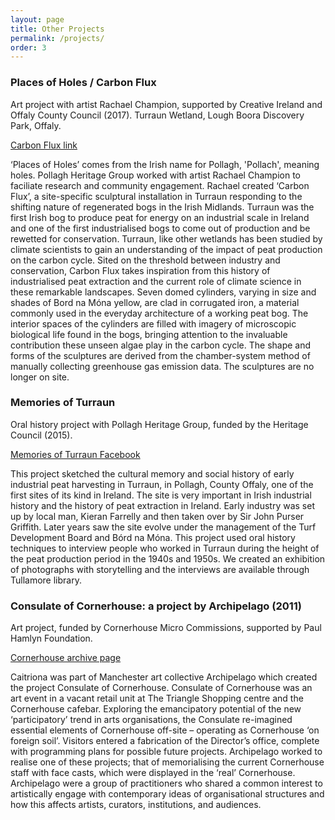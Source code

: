 ```yaml
---
layout: page
title: Other Projects
permalink: /projects/
order: 3
---
```


### Places of Holes / Carbon Flux
Art project with artist Rachael Champion, supported by Creative Ireland and Offaly County Council (2017).
Turraun Wetland, Lough Boora Discovery Park, Offaly.

[Carbon Flux link](https://rachaelchampion.com/carbon-flux)

‘Places of Holes’ comes from the Irish name for Pollagh, 'Pollach', meaning holes. Pollagh Heritage Group worked with artist Rachael Champion to faciliate research and community engagement. Rachael created ‘Carbon Flux’, a site-specific sculptural installation in Turraun responding to the shifting nature of regenerated bogs in the Irish Midlands. Turraun was the first Irish bog to produce peat for energy on an industrial scale in Ireland and one of the first industrialised bogs to come out of production and be rewetted for conservation. Turraun, like other wetlands has been studied by climate scientists to gain an understanding of the impact of peat production on the carbon cycle.  Sited on the threshold between industry and conservation, Carbon Flux takes inspiration from this history of industrialised peat extraction and the current role of climate science in these remarkable landscapes. Seven domed cylinders, varying in size and shades of Bord na Móna yellow, are clad in corrugated iron, a material commonly used in the everyday architecture of a working peat bog. The interior spaces of the cylinders are filled with imagery of microscopic biological life found in the bogs, bringing attention to the invaluable contribution these unseen algae play in the carbon cycle. The shape and forms of the sculptures are derived from the chamber-system method of manually collecting greenhouse gas emission data. The sculptures are no longer on site. 


### Memories of Turraun 
Oral history project with Pollagh Heritage Group, funded by the Heritage Council (2015).

[Memories of Turraun Facebook](https://www.facebook.com/turraun/)

This project sketched the cultural memory and social history of early industrial peat harvesting in Turraun, in Pollagh, County Offaly, one of the first sites of its kind in Ireland. The site is very important in Irish industrial history and the history of peat extraction in Ireland. Early industry was set up by local man, Kieran Farrelly and then taken over by Sir John Purser Griffith. Later years saw the site evolve under the management of the Turf Development Board and Bórd na Móna.  This project used oral history techniques to interview people who worked in Turraun during the height of the peat production period in the 1940s and 1950s. We created an exhibition of photographs with storytelling and the interviews are available through Tullamore library.


### Consulate of Cornerhouse: a project by Archipelago (2011)
Art project, funded by Cornerhouse Micro Commissions, supported by Paul Hamlyn Foundation. 

[Cornerhouse archive page](https://homemcr.org/exhibition/consulate-of-cornerhouse-a-project-by-archipelago/)

Caitriona was part of Manchester art collective Archipelago which created the project Consulate of Cornerhouse. Consulate of Cornerhouse was an art event in a vacant retail unit at The Triangle Shopping centre and the Cornerhouse cafebar. Exploring the emancipatory potential of the new ‘participatory’ trend in arts organisations, the Consulate re-imagined essential elements of Cornerhouse off-site – operating as Cornerhouse ‘on foreign soil’. Visitors entered a fabrication of the Director’s office, complete with programming plans for possible future projects. Archipelago worked to realise one of these projects; that of memorialising the current Cornerhouse staff with face casts, which were displayed in the ‘real’ Cornerhouse. Archipelago were a group of practitioners who shared a common interest to artistically engage with contemporary ideas of organisational structures and how this affects artists, curators, institutions, and audiences.

 